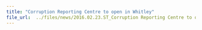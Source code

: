 ```yaml
---
title: "Corruption Reporting Centre to open in Whitley"
file_url:  ../files/news/2016.02.23.ST_Corruption Reporting Centre to open in Whitley.pdf
---
```

